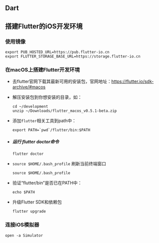 ## Dart

## 搭建Flutter的iOS开发环境

### 使用镜像

```shell
export PUB_HOSTED_URL=https://pub.flutter-io.cn
export FLUTTER_STORAGE_BASE_URL=https://storage.flutter-io.cn
```

### 在macOS上搭建Flutter开发环境

- 去flutter官网下载其最新可用的安装包，官网地址：https://flutter.io/sdk-archive/#macos

- 解压安装包到你想安装的目录，如：

  ```shell
  cd ~/development
  unzip ~/Downloads/flutter_macos_v0.5.1-beta.zip
  ```

- 添加`flutter`相关工具到path中：

  ```shell
  export PATH=`pwd`/flutter/bin:$PATH
  ```

- ##### 运行 flutter doctor命令

  ```shell
  flutter doctor
  ```

- `source $HOME/.bash_profile` 刷新当前终端窗口

  ```
  source $HOME/.bash_profile
  ```

- 验证“flutter/bin”是否已在PATH中：

  ```shell
  echo $PATH
  ```

  

- 升级Flutter SDK和依赖包

  ```shell
  flutter upgrade
  ```

### 连接iOS模拟器

```shell
open -a Simulator
```
